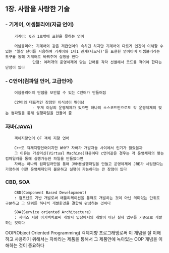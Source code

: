 ## 1장. 사람을 사랑한 기술 

### - 기계어, 어셈블리어(저급 언어)

        기계어: 0과 1로밖에 표현을 못하는 언어

        어셈블리어: 기계어와 같은 저급언어의 속하긴 하지만 기계어와 다르게 인간이 이해할 수 있는 '일상 단어를 사용하여 기계어와 1대1 관계(니모닉)'를 표현한 언어이며 어셈블러라는 도구를 통해 기계어로 바꿔주며 실행을 한다
                단점: 여러개의 운영체제에 맞는 단어를 각각 선별해서 코드를 적어야 한다는 단점이 있다
                
### - C언어(컴파일 언어, 고급언어)
        어셈블리어의 단점을 보안할 수 있는 C언어가 만들어짐
        
        C언어의 대표적인 장점인 이식성이 뛰어남
                - 두개 이상의 운영체제가 있으면 하나의 소스코드만으로도 각 운영체제의 맞는 컴파일을 통해 실행파일을 만들어 줌 

### 자바(JAVA)
        객체지향언어 OF 객체 지향 언어

        C++도 객체지향언어이지만 WHY? 자바가 개발자들 사이에서 인기가 많았을까
        그 이유는 가상머신(Virtual Machine)떄문이다 c언어같은 경우는 각 운영체제의 맞는 컴파일러를 통해 실행가능한 파일을 만들었다면 
        자바는 하나의 컴파일러만을 통해 JVM용실행파일을 만들고 운영체제에 JRE가 세팅됐다는 가정하에 어떤 운영체제인지 불문하고 실행이 가능하다는 큰 장점이 있다

### CBD, SOA
        CBD(Component Based Development)
        : 컴포넌트 기반 개발로써 애플리케이션을 통쨰로 개발하는 것이 아닌 의미있는 단위로 구분하고 그 단위를 하나씩 개발한것을 결합해 완성하는 것이다

        SOA(Service oriented Architecture)
        : 서비스 지향 아키텍처로써 개발자 입장에서의 개발이 아닌 실제 업무를 기준으로 개발하는 것이다

OOP(Object Oriented Programming)
    객체지향 프로그래밍로써 이 개념을 잘 이해하고 사용하기 위해서는 자바라는 제품을 통해서 그 제품안에 녹아있는 OOP 개념을 이해하는 것이 중요하다

                

                
